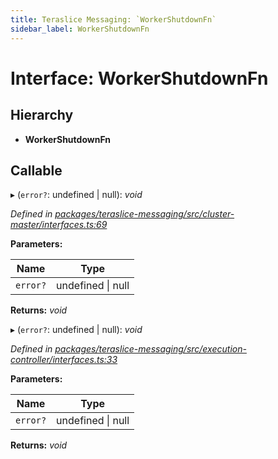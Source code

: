 ```yaml
---
title: Teraslice Messaging: `WorkerShutdownFn`
sidebar_label: WorkerShutdownFn
---
```


# Interface: WorkerShutdownFn

## Hierarchy

* **WorkerShutdownFn**

## Callable

▸ (`error?`: undefined | null): *void*

*Defined in [packages/teraslice-messaging/src/cluster-master/interfaces.ts:69](https://github.com/terascope/teraslice/blob/653cf7530/packages/teraslice-messaging/src/cluster-master/interfaces.ts#L69)*

**Parameters:**

Name | Type |
------ | ------ |
`error?` | undefined &#124; null |

**Returns:** *void*

▸ (`error?`: undefined | null): *void*

*Defined in [packages/teraslice-messaging/src/execution-controller/interfaces.ts:33](https://github.com/terascope/teraslice/blob/653cf7530/packages/teraslice-messaging/src/execution-controller/interfaces.ts#L33)*

**Parameters:**

Name | Type |
------ | ------ |
`error?` | undefined &#124; null |

**Returns:** *void*
